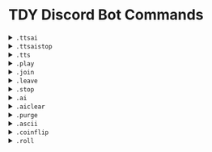 
# TDY Discord Bot Commands

<details>
<summary><code>.ttsai</code></summary>

- Add *[message: text]* after command.
- Text to Speech with various models.
  - Use flags to set the TTS model. Example: `.ttsai --trump I'm not a huge fan of China.`
  - Available Models:
    - --trump
    - --rogan
    - --list *(or use --help for a list of available voices)*
    - --more *(if you know the nuclear launch codes)*
  - Multi-Speaker:
    - `.ttsai` **--rogan** `It's good to stay engaged. Switching gears a bit, have you tried any new hobbies or activities lately?` **--trump** `Well, you know, I've always been a businessman at heart. I've been exploring some new ventures and keeping myself occupied with various projects.`
  - Attachments:
    - Files ending with .txt can be added for context. Please write the command `.ttsai` following the attachment. Placing the `--person` commands within the .txt file will work; also adding `.ttsai --person` will read the text as the person if no other commands are provided in the attachment.
</details>

<details>
<summary><code>.ttsaistop</code></summary>

- Also supports .tstop/.stoptts/.stopttsai
- Command TDY to stop playback of ttsai.
</details>

<details>
<summary><code>.tts</code></summary>

- Add *[message: text]* after command.
- Text to Speech with a typical sounding reader. Example: `.tts Hello everyone!`
</details>

<details>
<summary><code>.play</code></summary>

- Add *[url or song: text]* after command.
- Play songs from YouTube. Join the resistance, we cannot be stopped!
  - Example: `.play Never Gonna Give You Up.` or `.play https://www.youtube.com/watch?v=dQw4w9WgXcQ`
</details>

<details>
<summary><code>.join</code></summary>

- Command TDY to join the voice channel.
</details>

<details>
<summary><code>.leave</code></summary>

- Command TDY to leave the voice channel.
</details>

<details>
<summary><code>.stop</code></summary>

- Command TDY to stop playback.
</details>

<details>
<summary><code>.ai</code></summary>

- Add *[message: text]* after command.
- Speak to a locally run Large Language Model (LLM) developed by Mistral AI. Your data is protected. Example: `.ai How do I make homemade french fries in the air fryer?`
</details>

<details>
<summary><code>.aiclear</code></summary>

- Clear the LLM Conversation Memory.
</details>

<details>
<summary><code>.purge</code></summary>

- Add *[amount: number]* after command.
- Delete a number of messages from a Channel (requires Administrator permissions). Example: `.purge 10` (deletes 10 messages)
</details>

<details>
<summary><code>.ascii</code></summary>

- Add *[message: text]* after command.
- Convert your text to ASCII art.
</details>

<details>
<summary><code>.coinflip</code></summary>

- Flip a coin!
</details>

<details>
<summary><code>.roll</code></summary>

- Add *[amount: number]* after command.
- Roll a die of custom size. Example: `.roll 20`
</details>
